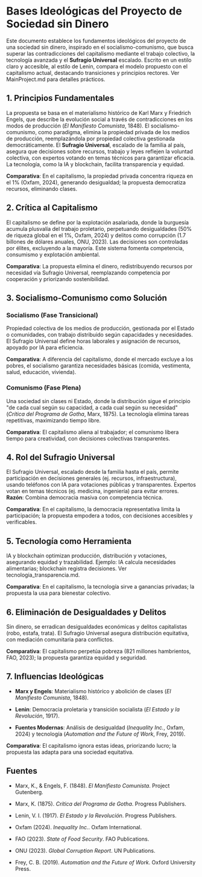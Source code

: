 # Bases Ideológicas del Proyecto de Sociedad sin Dinero

Este documento establece los fundamentos ideológicos del proyecto de una sociedad sin dinero, inspirado en el socialismo-comunismo, que busca superar las contradicciones del capitalismo mediante el trabajo colectivo, la tecnología avanzada y el **Sufragio Universal** escalado. Escrito en un estilo claro y accesible, al estilo de Lenin, compara el modelo propuesto con el capitalismo actual, destacando transiciones y principios rectores. Ver MainProject.md para detalles prácticos.

## 1. Principios Fundamentales

La propuesta se basa en el materialismo histórico de Karl Marx y Friedrich Engels, que describe la evolución social a través de contradicciones en los modos de producción (_El Manifiesto Comunista_, 1848). El socialismo-comunismo, como paradigma, elimina la propiedad privada de los medios de producción, reemplazándola por propiedad colectiva gestionada democráticamente. El **Sufragio Universal**, escalado de la familia al país, asegura que decisiones sobre recursos, trabajo y leyes reflejen la voluntad colectiva, con expertos votando en temas técnicos para garantizar eficacia. La tecnología, como la IA y blockchain, facilita transparencia y equidad.

**Comparativa**: En el capitalismo, la propiedad privada concentra riqueza en el 1% (Oxfam, 2024), generando desigualdad; la propuesta democratiza recursos, eliminando clases.

## 2. Crítica al Capitalismo

El capitalismo se define por la explotación asalariada, donde la burguesía acumula plusvalía del trabajo proletario, perpetuando desigualdades (50% de riqueza global en el 1%, Oxfam, 2024) y delitos como corrupción (1.7 billones de dólares anuales, ONU, 2023). Las decisiones son controladas por élites, excluyendo a la mayoría. Este sistema fomenta competencia, consumismo y explotación ambiental.

**Comparativa**: La propuesta elimina el dinero, redistribuyendo recursos por necesidad vía Sufragio Universal, reemplazando competencia por cooperación y priorizando sostenibilidad.

## 3. Socialismo-Comunismo como Solución

### Socialismo (Fase Transicional)

Propiedad colectiva de los medios de producción, gestionada por el Estado o comunidades, con trabajo distribuido según capacidades y necesidades. El Sufragio Universal define horas laborales y asignación de recursos, apoyado por IA para eficiencia.

**Comparativa**: A diferencia del capitalismo, donde el mercado excluye a los pobres, el socialismo garantiza necesidades básicas (comida, vestimenta, salud, educación, vivienda).

### Comunismo (Fase Plena)

Una sociedad sin clases ni Estado, donde la distribución sigue el principio "de cada cual según su capacidad, a cada cual según su necesidad" (_Crítica del Programa de Gotha_, Marx, 1875). La tecnología elimina tareas repetitivas, maximizando tiempo libre.

**Comparativa**: El capitalismo aliena al trabajador; el comunismo libera tiempo para creatividad, con decisiones colectivas transparentes.

## 4. Rol del Sufragio Universal

El Sufragio Universal, escalado desde la familia hasta el país, permite participación en decisiones generales (ej. recursos, infraestructura), usando teléfonos con IA para votaciones públicas y transparentes. Expertos votan en temas técnicos (ej. medicina, ingeniería) para evitar errores. **Razón**: Combina democracia masiva con competencia técnica.

**Comparativa**: En el capitalismo, la democracia representativa limita la participación; la propuesta empodera a todos, con decisiones accesibles y verificables.

## 5. Tecnología como Herramienta

IA y blockchain optimizan producción, distribución y votaciones, asegurando equidad y trazabilidad. Ejemplo: IA calcula necesidades alimentarias; blockchain registra decisiones. Ver tecnologia_transparencia.md.

**Comparativa**: En el capitalismo, la tecnología sirve a ganancias privadas; la propuesta la usa para bienestar colectivo.

## 6. Eliminación de Desigualdades y Delitos

Sin dinero, se erradican desigualdades económicas y delitos capitalistas (robo, estafa, trata). El Sufragio Universal asegura distribución equitativa, con mediación comunitaria para conflictos.

**Comparativa**: El capitalismo perpetúa pobreza (821 millones hambrientos, FAO, 2023); la propuesta garantiza equidad y seguridad.

## 7. Influencias Ideológicas

- **Marx y Engels**: Materialismo histórico y abolición de clases (_El Manifiesto Comunista_, 1848).

- **Lenin**: Democracia proletaria y transición socialista (_El Estado y la Revolución_, 1917).

- **Fuentes Modernas**: Análisis de desigualdad (_Inequality Inc._, Oxfam, 2024) y tecnología (_Automation and the Future of Work_, Frey, 2019).


**Comparativa**: El capitalismo ignora estas ideas, priorizando lucro; la propuesta las adapta para una sociedad equitativa.

## Fuentes

- Marx, K., & Engels, F. (1848). _El Manifiesto Comunista_. Project Gutenberg.

- Marx, K. (1875). _Crítica del Programa de Gotha_. Progress Publishers.

- Lenin, V. I. (1917). _El Estado y la Revolución_. Progress Publishers.

- Oxfam (2024). _Inequality Inc._. Oxfam International.

- FAO (2023). _State of Food Security_. FAO Publications.

- ONU (2023). _Global Corruption Report_. UN Publications.

- Frey, C. B. (2019). _Automation and the Future of Work_. Oxford University Press.
